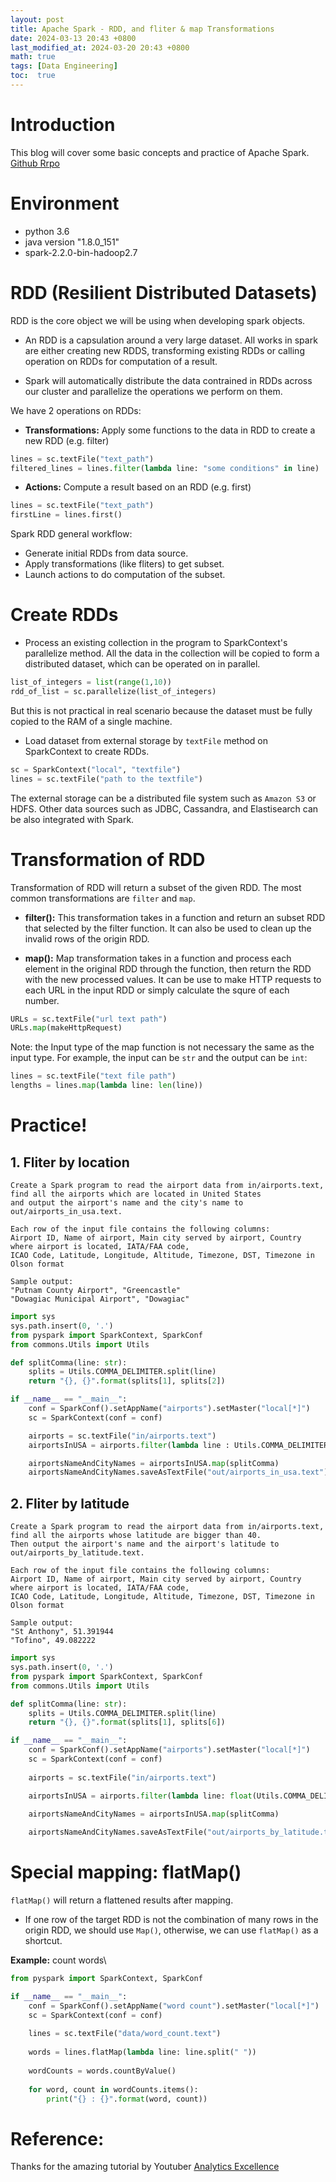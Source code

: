 ```yaml
---
layout: post
title: Apache Spark - RDD, and fliter & map Transformations
date: 2024-03-13 20:43 +0800
last_modified_at: 2024-03-20 20:43 +0800
math: true
tags: [Data Engineering]
toc:  true
---
```

# Introduction
This blog will cover some basic concepts and practice of Apache Spark. [Github Rrpo]()

# Environment 
- python 3.6
- java version "1.8.0_151"
- spark-2.2.0-bin-hadoop2.7

# RDD (Resilient Distributed Datasets)

RDD is the core object we will be using when developing spark objects. 

- An RDD is a capsulation around a very large dataset. All works in spark are either creating new RDDS, transforming existing RDDs or calling operation on RDDs for computation of a result.

- Spark will automatically distribute the data contrained in RDDs across our cluster and parallelize the operations we perform on them.

We have 2 operations on RDDs:

- **Transformations:** Apply some functions to the data in RDD to create a new RDD (e.g. filter) 

```python
lines = sc.textFile("text_path")
filtered_lines = lines.filter(lambda line: "some conditions" in line)
```

- **Actions:** Compute a result based on an RDD (e.g. first)

```python
lines = sc.textFile("text_path")
firstLine = lines.first()
```

Spark RDD general workflow:
- Generate initial RDDs from data source.
- Apply transformations (like fliters) to get subset.
- Launch actions to do computation of the subset.

# Create RDDs
- Process an existing collection in the program to SparkContext's parallelize method. All the data in the collection will be copied to form a distributed dataset, which can be operated on in parallel.

```python
list_of_integers = list(range(1,10))
rdd_of_list = sc.parallelize(list_of_integers)
```
But this is not practical in real scenario because the dataset must be fully copied to the RAM of a single machine. 

- Load dataset from external storage by `textFile` method on SparkContext to create RDDs.

```python
sc = SparkContext("local", "textfile")
lines = sc.textFile("path to the textfile")
```

The external storage can be a distributed file system such as `Amazon S3` or HDFS. Other data sources such as JDBC, Cassandra, and Elastisearch can be also integrated with Spark.

# Transformation of RDD
Transformation of RDD will return a subset of the given RDD. The most common transformations are `filter` and `map`.

- **filter():** This transformation takes in a function and return an subset RDD that selected by the filter function. It can also be used to clean up the invalid rows of the origin RDD.

- **map():** Map transformation takes in a function and process each element in the original RDD through the function, then return the RDD with the new processed values. It can be use to make HTTP requests to each URL in the input RDD or simply calculate the squre of each number.

```python
URLs = sc.textFile("url text path")
URLs.map(makeHttpRequest)
```

Note: the Input type of the map function is not necessary the same as the input type. For example, the input can be `str` and the output can be `int`:

```python
lines = sc.textFile("text file path")
lengths = lines.map(lambda line: len(line))
```

# Practice!

## 1. Fliter by location

```
Create a Spark program to read the airport data from in/airports.text, find all the airports which are located in United States
and output the airport's name and the city's name to out/airports_in_usa.text.

Each row of the input file contains the following columns:
Airport ID, Name of airport, Main city served by airport, Country where airport is located, IATA/FAA code,
ICAO Code, Latitude, Longitude, Altitude, Timezone, DST, Timezone in Olson format

Sample output:
"Putnam County Airport", "Greencastle"
"Dowagiac Municipal Airport", "Dowagiac"
```

```python
import sys
sys.path.insert(0, '.')
from pyspark import SparkContext, SparkConf
from commons.Utils import Utils

def splitComma(line: str):
    splits = Utils.COMMA_DELIMITER.split(line)
    return "{}, {}".format(splits[1], splits[2])

if __name__ == "__main__":
    conf = SparkConf().setAppName("airports").setMaster("local[*]")
    sc = SparkContext(conf = conf)

    airports = sc.textFile("in/airports.text")
    airportsInUSA = airports.filter(lambda line : Utils.COMMA_DELIMITER.split(line)[3] == "\"United States\"")

    airportsNameAndCityNames = airportsInUSA.map(splitComma)
    airportsNameAndCityNames.saveAsTextFile("out/airports_in_usa.text")
```

## 2. Fliter by latitude 
```
Create a Spark program to read the airport data from in/airports.text,  find all the airports whose latitude are bigger than 40.
Then output the airport's name and the airport's latitude to out/airports_by_latitude.text.

Each row of the input file contains the following columns:
Airport ID, Name of airport, Main city served by airport, Country where airport is located, IATA/FAA code,
ICAO Code, Latitude, Longitude, Altitude, Timezone, DST, Timezone in Olson format

Sample output:
"St Anthony", 51.391944
"Tofino", 49.082222
```

```python
import sys
sys.path.insert(0, '.')
from pyspark import SparkContext, SparkConf
from commons.Utils import Utils

def splitComma(line: str):
    splits = Utils.COMMA_DELIMITER.split(line)
    return "{}, {}".format(splits[1], splits[6])

if __name__ == "__main__":
    conf = SparkConf().setAppName("airports").setMaster("local[*]")
    sc = SparkContext(conf = conf)
    
    airports = sc.textFile("in/airports.text")

    airportsInUSA = airports.filter(lambda line: float(Utils.COMMA_DELIMITER.split(line)[6]) > 40)
    
    airportsNameAndCityNames = airportsInUSA.map(splitComma)

    airportsNameAndCityNames.saveAsTextFile("out/airports_by_latitude.text")
```

# Special mapping: flatMap()

`flatMap()` will return a flattened results after mapping.

-  If one row of the target RDD is not the combination of many rows in the origin RDD, we should use `Map()`, otherwise, we can use `flatMap()` as a shortcut.

**Example:** count words\

```python
from pyspark import SparkContext, SparkConf

if __name__ == "__main__":
    conf = SparkConf().setAppName("word count").setMaster("local[*]")
    sc = SparkContext(conf = conf)
    
    lines = sc.textFile("data/word_count.text")
    
    words = lines.flatMap(lambda line: line.split(" "))
    
    wordCounts = words.countByValue()
    
    for word, count in wordCounts.items():
        print("{} : {}".format(word, count))
```

# Reference:

Thanks for the amazing tutorial by Youtuber [Analytics Excellence](https://www.youtube.com/watch?v=W__Jk83gOyo&list=PL0hSJrxggIQr6wA8buIn1Yxu810ugGed-&index=4)